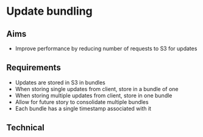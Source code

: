 Update bundling
===============

Aims
----
- Improve performance by reducing number of requests to S3 for updates

Requirements
------------
- Updates are stored in S3 in bundles
- When storing single updates from client, store in a bundle of one
- When storing multiple updates from client, store in one bundle
- Allow for future story to consolidate multiple bundles
- Each bundle has a single timestamp associated with it

Technical
---------
